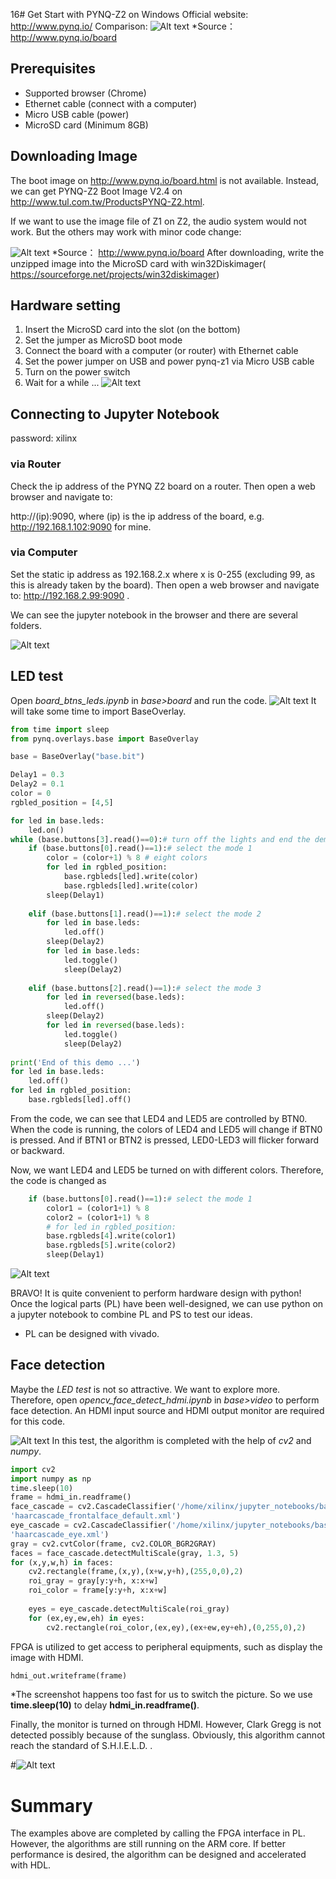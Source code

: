 16# Get Start with PYNQ-Z2 on Windows
Official website: http://www.pynq.io/ 
Comparison: 
![Alt text](./1565060273307.png)
*Source： http://www.pynq.io/board
## Prerequisites
- Supported browser (Chrome)
- Ethernet cable (connect with a computer)
- Micro USB cable (power)
- MicroSD card (Minimum 8GB)
## Downloading Image
The boot image on http://www.pynq.io/board.html is not available. Instead, we can get PYNQ-Z2 Boot Image V2.4 on http://www.tul.com.tw/ProductsPYNQ-Z2.html. 

If we want to use the image file of Z1 on Z2, the audio system would not work. But the others may work with minor code change:


![Alt text](./1565060364170.png)
*Source： http://www.pynq.io/board
After downloading, write the unzipped image into the MicroSD card with win32Diskimager( https://sourceforge.net/projects/win32diskimager)

## Hardware setting
1.  Insert the MicroSD card into the slot (on the bottom)
2.  Set the jumper as MicroSD boot mode
3.  Connect the board with a computer (or router) with Ethernet cable 
4.  Set the power jumper on USB and power pynq-z1 via Micro USB cable
5.  Turn on the power switch
6.  Wait for a while ... 
![Alt text](./IMG_8591.JPG)
## Connecting to Jupyter Notebook
password: xilinx
### via Router
Check the ip address of the PYNQ Z2 board on a router. Then open a web browser and navigate to:

http://(ip):9090, where (ip) is the ip address of the board, e.g. http://192.168.1.102:9090 for mine.
### via Computer 
Set the static ip address as 192.168.2.x where x is 0-255 (excluding 99, as this is already taken by the board).  Then open a web browser and navigate to: http://192.168.2.99:9090 .

We can see the jupyter notebook in the browser and there are several folders.

![Alt text](./1565060484455.png)

## LED test 
Open *board_btns_leds.ipynb* in *base>board* and run the code.
![Alt text](./1565060548514.png)
It will take some time to import BaseOverlay.

```python
from time import sleep
from pynq.overlays.base import BaseOverlay

base = BaseOverlay("base.bit")

Delay1 = 0.3
Delay2 = 0.1
color = 0
rgbled_position = [4,5]

for led in base.leds:
    led.on()  
while (base.buttons[3].read()==0):# turn off the lights and end the demo
    if (base.buttons[0].read()==1):# select the mode 1
        color = (color+1) % 8 # eight colors
        for led in rgbled_position: 
            base.rgbleds[led].write(color)
            base.rgbleds[led].write(color)
        sleep(Delay1)
        
    elif (base.buttons[1].read()==1):# select the mode 2
        for led in base.leds:
            led.off()
        sleep(Delay2)
        for led in base.leds:
            led.toggle()
            sleep(Delay2)
            
    elif (base.buttons[2].read()==1):# select the mode 3
        for led in reversed(base.leds):
            led.off()
        sleep(Delay2)
        for led in reversed(base.leds):
            led.toggle()
            sleep(Delay2)                  
    
print('End of this demo ...')
for led in base.leds:
    led.off()
for led in rgbled_position:
    base.rgbleds[led].off()
```
From the code, we can see that LED4 and LED5 are controlled by BTN0. When the code is running, the colors of LED4 and LED5 will change if BTN0 is pressed.  And if BTN1 or BTN2 is pressed, LED0-LED3 will flicker forward or backward.

Now, we want LED4 and LED5 be turned on with different colors.  Therefore, the code is changed as
```python
    if (base.buttons[0].read()==1):# select the mode 1
        color1 = (color1+1) % 8
        color2 = (color1+1) % 8
        # for led in rgbled_position: 
        base.rgbleds[4].write(color1)
        base.rgbleds[5].write(color2)
        sleep(Delay1)
```
![Alt text](./IMG_8594.JPG)

BRAVO! 
It is quite convenient to perform hardware design with python! Once the logical parts (PL)  have been well-designed, we can use python on a jupyter notebook to combine PL and PS to test our ideas.  
* PL can be designed with vivado.
## Face detection
Maybe the *LED test*  is not so attractive. We want to explore more.
Therefore, open *opencv_face_detect_hdmi.ipynb* in *base>video*  to perform face  detection.
An HDMI input source and HDMI output monitor are required for this code.

![Alt text](./IMG_8595.JPG)
In this test, the algorithm is completed with the help of  *cv2* and *numpy*. 
```python
import cv2
import numpy as np
time.sleep(10)
frame = hdmi_in.readframe()
face_cascade = cv2.CascadeClassifier('/home/xilinx/jupyter_notebooks/base/video/data/' 
'haarcascade_frontalface_default.xml')
eye_cascade = cv2.CascadeClassifier('/home/xilinx/jupyter_notebooks/base/video/data/'
'haarcascade_eye.xml')
gray = cv2.cvtColor(frame, cv2.COLOR_BGR2GRAY)
faces = face_cascade.detectMultiScale(gray, 1.3, 5)
for (x,y,w,h) in faces:
	cv2.rectangle(frame,(x,y),(x+w,y+h),(255,0,0),2)
	roi_gray = gray[y:y+h, x:x+w]
	roi_color = frame[y:y+h, x:x+w]
	
	eyes = eye_cascade.detectMultiScale(roi_gray)
	for (ex,ey,ew,eh) in eyes:
		cv2.rectangle(roi_color,(ex,ey),(ex+ew,ey+eh),(0,255,0),2)
```
FPGA is utilized to get access to peripheral equipments, such as display the image with HDMI.

```python
hdmi_out.writeframe(frame)
```

*The screenshot happens too fast for us to switch the picture. So we use  **time.sleep(10)** to delay **hdmi_in.readframe()**.


Finally, the monitor is turned on through HDMI. However, Clark Gregg is not detected possibly because of the sunglass. 
Obviously, this algorithm cannot reach the standard of S.H.I.E.L.D. .

#![Alt text](./IMG_8600.JPG)
# Summary
The examples above are completed by calling the FPGA interface in PL. However, the algorithms are still running on the ARM core. If better performance is desired,  the algorithm can be designed and accelerated with HDL.